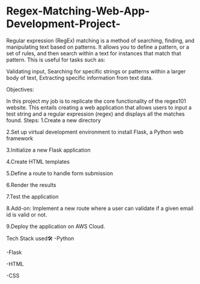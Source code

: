 # Regex-Matching-Web-App-Development-Project-

Regular expression (RegEx) matching is a method of searching, finding, and manipulating text based on patterns. It allows you to define a pattern, or a set of rules, and then search within a text for instances that match that pattern. This is useful for tasks such as:

Validating input,
Searching for specific strings or patterns within a larger body of text,
Extracting specific information from text data.


Objectives:

In this project my job is to replicate the core functionality of the regex101 website. This entails creating a web application that allows users to input a test string and a regular expression (regex) and displays all the matches found.
Steps:
1.Create a new directory

2.Set up virtual development environment to install Flask, a Python web framework

3.Initialize a new Flask application

4.Create HTML templates

5.Define a route to handle form submission

6.Render the results

7.Test the application

8.Add-on: Implement a new route where a user can validate if a given email id is valid or not.

9.Deploy the application on AWS Cloud.


Tech Stack used🛠
-Python

-Flask

-HTML

-CSS
